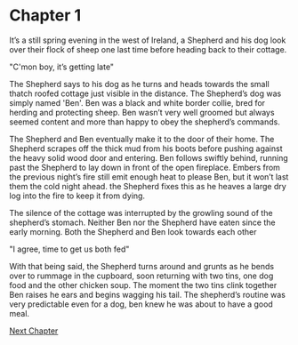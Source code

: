# Chapter 1

It’s a still spring evening in the west of Ireland, a Shepherd and his dog look over their flock of sheep one last time before heading back to their cottage.

"C'mon boy, it’s getting late"

The Shepherd says to his dog as he turns and heads towards the small thatch roofed cottage just visible in the distance. The Shepherd’s dog was simply named 'Ben'. Ben was a black and white border collie, bred for herding and protecting sheep. Ben wasn’t very well groomed but always seemed content and more than happy to obey the shepherd’s commands.

The Shepherd and Ben eventually make it to the door of their home. The Shepherd scrapes off the thick mud from his boots before pushing against the heavy solid wood door and entering. Ben follows swiftly behind, running past the Shepherd to lay down in front of the open fireplace. Embers from the previous night’s fire still emit enough heat to please Ben, but it won’t last them the cold night ahead. the Shepherd fixes this as he heaves a large dry log into the fire to keep it from dying.

The silence of the cottage was interrupted by the growling sound of the shepherd’s stomach. Neither Ben nor the Shepherd have eaten since the early morning. 
Both the Shepherd and Ben look towards each other

"I agree, time to get us both fed" 

With that being said, the Shepherd turns around and grunts as he bends over to rummage in the cupboard, soon returning with two tins, one dog food and the other chicken soup. The moment the two tins clink together Ben raises he ears and begins wagging his tail. The shepherd’s routine was very predictable even for a dog, ben knew he was about to have a good meal. 

[Next Chapter](chapter02.md)
